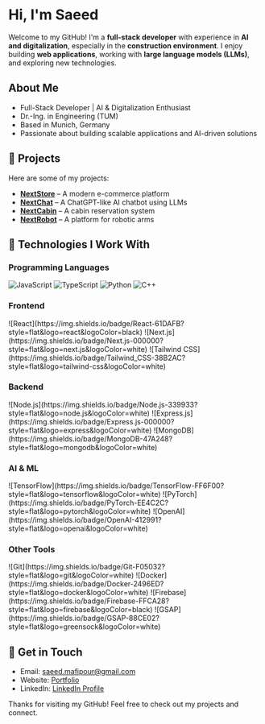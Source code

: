 # Hi, I'm Saeed

Welcome to my GitHub! I'm a **full-stack developer** with experience in **AI and digitalization**, especially in the **construction environment**. I enjoy building **web applications**, working with **large language models (LLMs)**, and exploring new technologies.

## About Me
- Full-Stack Developer | AI & Digitalization Enthusiast  
- Dr.-Ing. in Engineering (TUM)  
- Based in Munich, Germany  
- Passionate about building scalable applications and AI-driven solutions  

## 🔹 Projects  
Here are some of my projects:  
- **[NextStore](https://next-store-app.vercel.app/)** – A modern e-commerce platform  
- **[NextChat](https://next-chat-app.vercel.app/)** – A ChatGPT-like AI chatbot using LLMs  
- **[NextCabin](https://next-cabin-app.vercel.app/)** – A cabin reservation system  
- **[NextRobot](https://next-robot-app.vercel.app/)** – A platform for robotic arms  

## 🔹 Technologies I Work With  

### **Programming Languages**  
<div>
  <img src="https://img.shields.io/badge/JavaScript-F7DF1E?style=flat&logo=javascript&logoColor=black" alt="JavaScript" />  
  <img src="https://img.shields.io/badge/TypeScript-3178C6?style=flat&logo=typescript&logoColor=white" alt="TypeScript" />  
  <img src="https://img.shields.io/badge/Python-3776AB?style=flat&logo=python&logoColor=white" alt="Python" />  
  <img src="https://img.shields.io/badge/C++-00599C?style=flat&logo=c%2B%2B&logoColor=white" alt="C++" />
</div>

### **Frontend**  
<div>
  ![React](https://img.shields.io/badge/React-61DAFB?style=flat&logo=react&logoColor=black)  
  ![Next.js](https://img.shields.io/badge/Next.js-000000?style=flat&logo=next.js&logoColor=white)  
  ![Tailwind CSS](https://img.shields.io/badge/Tailwind_CSS-38B2AC?style=flat&logo=tailwind-css&logoColor=white)
</div>

### **Backend**  
<div>
  ![Node.js](https://img.shields.io/badge/Node.js-339933?style=flat&logo=node.js&logoColor=white)  
  ![Express.js](https://img.shields.io/badge/Express.js-000000?style=flat&logo=express&logoColor=white)  
  ![MongoDB](https://img.shields.io/badge/MongoDB-47A248?style=flat&logo=mongodb&logoColor=white)
</div>

### **AI & ML**  
<div>
  ![TensorFlow](https://img.shields.io/badge/TensorFlow-FF6F00?style=flat&logo=tensorflow&logoColor=white)  
  ![PyTorch](https://img.shields.io/badge/PyTorch-EE4C2C?style=flat&logo=pytorch&logoColor=white)  
  ![OpenAI](https://img.shields.io/badge/OpenAI-412991?style=flat&logo=openai&logoColor=white)
</div>

### **Other Tools**  
<div>
  ![Git](https://img.shields.io/badge/Git-F05032?style=flat&logo=git&logoColor=white)  
  ![Docker](https://img.shields.io/badge/Docker-2496ED?style=flat&logo=docker&logoColor=white)  
  ![Firebase](https://img.shields.io/badge/Firebase-FFCA28?style=flat&logo=firebase&logoColor=black)  
  ![GSAP](https://img.shields.io/badge/GSAP-88CE02?style=flat&logo=greensock&logoColor=white)
</div>

## 🔹 Get in Touch  
- Email: saeed.mafipour@gmail.com  
- Website: [Portfolio](https://portfolio-beta-roan-69.vercel.app/de)  
- LinkedIn: [LinkedIn Profile](https://www.linkedin.com/in/saeed-mafipour/)  

Thanks for visiting my GitHub! Feel free to check out my projects and connect.
